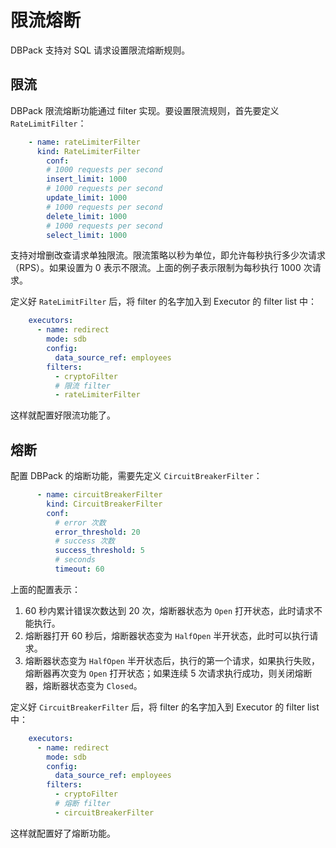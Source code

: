 # 限流熔断

DBPack 支持对 SQL 请求设置限流熔断规则。

## 限流

DBPack 限流熔断功能通过 filter 实现。要设置限流规则，首先要定义 `RateLimitFilter`：

```yaml
    - name: rateLimiterFilter
      kind: RateLimiterFilter
        conf:
        # 1000 requests per second
        insert_limit: 1000
        # 1000 requests per second
        update_limit: 1000
        # 1000 requests per second
        delete_limit: 1000
        # 1000 requests per second
        select_limit: 1000
```

支持对增删改查请求单独限流。限流策略以秒为单位，即允许每秒执行多少次请求（RPS）。如果设置为 0 表示不限流。上面的例子表示限制为每秒执行 1000 次请求。

定义好 `RateLimitFilter` 后，将 filter 的名字加入到 Executor 的 filter list 中：

```yaml
    executors:
      - name: redirect
        mode: sdb
        config:
          data_source_ref: employees
        filters:
          - cryptoFilter
          # 限流 filter
          - rateLimiterFilter
```

这样就配置好限流功能了。

## 熔断

配置 DBPack 的熔断功能，需要先定义 `CircuitBreakerFilter`：

```yaml
      - name: circuitBreakerFilter
        kind: CircuitBreakerFilter
        conf:
          # error 次数
          error_threshold: 20
          # success 次数
          success_threshold: 5
          # seconds
          timeout: 60
```

上面的配置表示：

1. 60 秒内累计错误次数达到 20 次，熔断器状态为 `Open` 打开状态，此时请求不能执行。
2. 熔断器打开 60 秒后，熔断器状态变为 `HalfOpen` 半开状态，此时可以执行请求。
3. 熔断器状态变为 `HalfOpen` 半开状态后，执行的第一个请求，如果执行失败，熔断器再次变为 `Open` 打开状态；如果连续 5 次请求执行成功，则关闭熔断器，熔断器状态变为 `Closed`。

定义好 `CircuitBreakerFilter` 后，将 filter 的名字加入到 Executor 的 filter list 中：

```yaml
    executors:
      - name: redirect
        mode: sdb
        config:
          data_source_ref: employees
        filters:
          - cryptoFilter
          # 熔断 filter
          - circuitBreakerFilter
```

这样就配置好了熔断功能。
